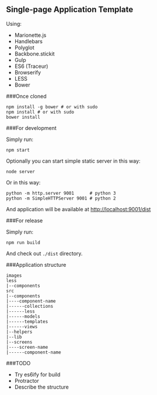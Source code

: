 Single-page Application Template
--------------------------------

Using:

 - Marionette.js
 - Handlebars
 - Polyglot
 - Backbone.stickit
 - Gulp
 - ES6 (Traceur)
 - Browserify
 - LESS
 - Bower


###Once cloned

    npm install -g bower # or with sudo
    npm install # or with sudo
    bower install


###For development

Simply run:

    npm start

Optionally you can start simple static server in this way:

    node server

Or in this way:

    python -m http.server 9001      # python 3
    python -m SimpleHTTPServer 9001 # python 2

And application will be available at [http://localhost:9001/dist](http://localhost:9001/dist)


###For release

Simply run:

    npm run build

And check out `./dist` directory.


###Application structure

    images
    less
    |--components
    src
    |--components
    |----component-name
    |------collections
    |------less
    |------models
    |------templates
    |------views
    |--helpers
    |--lib
    |--screens
    |----screen-name
    |------component-name


###TODO

 - Try es6ify for build
 - Protractor
 - Describe the structure
